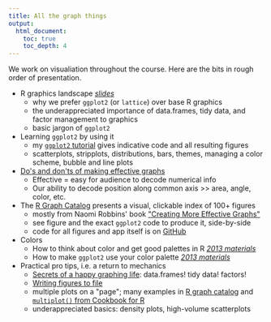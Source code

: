 ```yaml
---
title: All the graph things
output:
  html_document:
    toc: true
    toc_depth: 4
---
```


We work on visualiation throughout the course. Here are the bits in rough order of presentation.

  * R graphics landscape *[slides](http://www.slideshare.net/jenniferbryan5811/cm005-intro-ggplot2)*
    - why we prefer `ggplot2` (or `lattice`) over base R graphics
    - the underappreciated importance of data.frames, tidy data, and factor management to graphics
    - basic jargon of `ggplot2`
  * Learning `ggplot2` by using it
    - my [`ggplot2` tutorial](https://github.com/jennybc/ggplot2-tutorial) gives indicative code and all resulting figures 
    - scatterplots, stripplots, distributions, bars, themes, managing a color scheme, bubble and line plots
  * [Do's and don'ts of making effective graphs](block015_graph-dos-donts.html)
    - Effective = easy for audience to decode numerical info
    - Our ability to decode position along common axis >> area, angle, color, etc. 
  * The [R Graph Catalog](http://shinyapps.stat.ubc.ca/r-graph-catalog/) presents a visual, clickable index of 100+ figures
    - mostly from Naomi Robbins' book ["Creating More Effective Graphs"](http://www.amazon.com/Creating-Effective-Graphs-Naomi-Robbins/dp/0985911123)
    - see figure and the exact `ggplot2` code to produce it, side-by-side
    - code for all figures and app itself is on [GitHub](https://github.com/jennybc/r-graph-catalog)
  * Colors
    - How to think about color and get good palettes in R *[2013 materials](http://www.stat.ubc.ca/~jenny/STAT545A/block14_colors.html)*
    - How to make `ggplot2` use your color palette *[2013 materials](http://www.stat.ubc.ca/~jenny/STAT545A/block17_colorsGgplot2Qualitative.html)*
  * Practical pro tips, i.e. a return to mechanics
    - [Secrets of a happy graphing life](block016_secrets-happy-graphing.html): data.frames! tidy data! factors!
    - [Writing figures to file](block017_write-figure-to-file.html)
    - multiple plots on a "page"; many examples in [R graph catalog](http://shinyapps.stat.ubc.ca/r-graph-catalog/) and [`multiplot()` from Cookbook for R](http://www.cookbook-r.com/Graphs/Multiple_graphs_on_one_page_(ggplot2)/)
    - underappreciated basics: density plots, high-volume scatterplots

